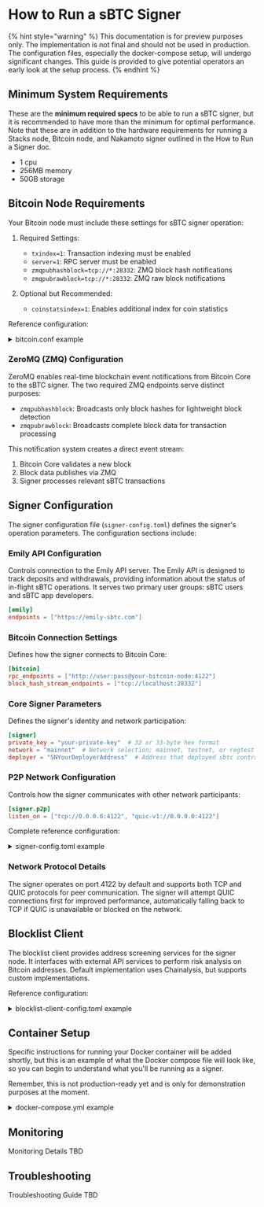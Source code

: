 # How to Run a sBTC Signer

{% hint style="warning" %}
This documentation is for preview purposes only. The implementation is not final and should not be used in production. The configuration files, especially the docker-compose setup, will undergo significant changes. This guide is provided to give potential operators an early look at the setup process.
{% endhint %}

## Minimum System Requirements

These are the **minimum required specs** to be able to run a sBTC signer, but it is recommended to have more than the minimum for optimal performance. Note that these are in addition to the hardware requirements for running a Stacks node, Bitcoin node, and Nakamoto signer outlined in the How to Run a Signer doc.

- 1 cpu
- 256MB memory
- 50GB storage

## Bitcoin Node Requirements

Your Bitcoin node must include these settings for sBTC signer operation:

1. Required Settings:

   - `txindex=1`: Transaction indexing must be enabled
   - `server=1`: RPC server must be enabled
   - `zmqpubhashblock=tcp://*:28332`: ZMQ block hash notifications
   - `zmqpubrawblock=tcp://*:28332`: ZMQ raw block notifications

2. Optional but Recommended:
   - `coinstatsindex=1`: Enables additional index for coin statistics

Reference configuration:

<details>

<summary>bitcoin.conf example</summary>

```conf
regtest=1 #chain=regtest

[regtest]
printtoconsole=1
disablewallet=0
txindex=1
coinstatsindex=1

# Specify a non-default location to store blockchain data.
# blocksdir=/data/bitcoin-data
# Specify a non-default location to store blockchain and other data.
# datadir=/data/bitcoin-data

# [network]
# bind=0.0.0.0:18444
discover=0
dns=0
dnsseed=0
listenonion=0

# [rpc]
rpcserialversion=0
# Accept command line and JSON-RPC commands.
server=1
# Accept public REST requests.
rest=1
rpcbind=0.0.0.0:18333
rpcallowip=0.0.0.0/0
rpcallowip=::/0
rpcuser=user
rpcpassword=password

# [zmq]
# Note that this is required for the sbtc signer to work properly.
zmqpubhashblock=tcp://*:28332
zmqpubrawblock=tcp://*:28332

# [wallet]
addresstype=legacy
changetype=legacy
fallbackfee=0.00001
```

</details>

### ZeroMQ (ZMQ) Configuration

ZeroMQ enables real-time blockchain event notifications from Bitcoin Core to the sBTC signer. The two required ZMQ endpoints serve distinct purposes:

- `zmqpubhashblock`: Broadcasts only block hashes for lightweight block detection
- `zmqpubrawblock`: Broadcasts complete block data for transaction processing

This notification system creates a direct event stream:

1. Bitcoin Core validates a new block
2. Block data publishes via ZMQ
3. Signer processes relevant sBTC transactions

## Signer Configuration

The signer configuration file (`signer-config.toml`) defines the signer's operation parameters. The configuration sections include:

### Emily API Configuration

Controls connection to the Emily API server. The Emily API is designed to track deposits and withdrawals, providing information about the status of in-flight sBTC operations. It serves two primary user groups: sBTC users and sBTC app developers.

```toml
[emily]
endpoints = ["https://emily-sbtc.com"]
```

### Bitcoin Connection Settings

Defines how the signer connects to Bitcoin Core:

```toml
[bitcoin]
rpc_endpoints = ["http://user:pass@your-bitcoin-node:4122"]
block_hash_stream_endpoints = ["tcp://localhost:28332"]
```

### Core Signer Parameters

Defines the signer's identity and network participation:

```toml
[signer]
private_key = "your-private-key"  # 32 or 33-byte hex format
network = "mainnet"  # Network selection: mainnet, testnet, or regtest
deployer = "SNYourDeployerAddress"  # Address that deployed sbtc contracts
```

### P2P Network Configuration

Controls how the signer communicates with other network participants:

```toml
[signer.p2p]
listen_on = ["tcp://0.0.0.0:4122", "quic-v1://0.0.0.0:4122"]
```

Complete reference configuration:

<details>

<summary>signer-config.toml example</summary>

```toml
# DISCLAIMER! READ!
# This configuration file is an example of how it will likely look in production with some
# values filled in with example placeholders like `your-private-key` and `your-bitcoin-node`.
# The real production configuration will rely on some hardcoded values that can only be
# known after initial seed node deployments. This file is not meant to be used as is, but one will
# be created to be used later, and this documentation will be updated to reflect those changes.

# TODO(715): Provide sane/safe configuration defaults. Re-review all of them!
# TODO(429): Add documentation for all configuration parameters.

# !! ==============================================================================
# !! Blocklist Client Configuration
# !! ==============================================================================
[blocklist_client]

# You may specify a blocklist client url. If one is not specified, then
# deposit or withdrawal requests are always accepted.
#
# Format: "http(s)://<host>:<port>"
# Default: <none>
# Required: false
# Environment: SIGNER_BLOCKLIST_CLIENT__ENDPOINT
#
# Defined in the provided docker compose, do not uncomment unless you know
# what you're doing.
# -------------------------------------------------------------------------
# endpoint = "http://127.0.0.1:8080"

# !! ==============================================================================
# !! Emily API Configuration
# !! ==============================================================================
[emily]
# The URI(s) of the Emily API server to connect to.
#
# You may specify multiple Emily API servers if you have them. They will be
# tried round-robin until one succeeds.
#
# Format: ["http(s)://<host>:<port>", ..]
# Default: <none>
# Required: true
# Environment: SIGNER_EMILY__ENDPOINTS
endpoints = [
    "https://emily-sbtc.com"
]

# !! ==============================================================================
# !! Bitcoin Core Configuration
# !! ==============================================================================
[bitcoin]
# The URI(s) of the Bitcoin Core RPC server(s) to connect to.
#
# You may specify multiple Bitcoin Core RPC servers if you have them. They will
# be randomly tried until one succeeds.
#
# Format: ["http://<user>:<pass>@<host>:<port>", ..]
# Default: <none>
# Required: true
# Environment: SIGNER_BITCOIN__RPC_ENDPOINTS
# Environment Example: http://user:pass@seed-1:4122,http://foo:bar@seed-2:4122
rpc_endpoints = [
    "http://user:pass@your-bitcoin-node:4122",
]

# The URI(s) of the Bitcoin Core ZMQ block hash stream(s) to connect to.
#
# You may optionally specify multiple endpoints if you have them. They will be
# tried in order until one succeeds, and it will attempt failover to the next
# endpoint if the connection is lost.
#
# Format: ["tcp://<host>:<port>", ..]
# Default: <none>
# Required: true
# Environment: SIGNER_BITCOIN__BLOCK_HASH_STREAM_ENDPOINTS
# Environment Example: tcp://10.0.0.1:28332,tcp://10.0.0.2:28332
block_hash_stream_endpoints = [
    "tcp://localhost:28332"
]

# !! ==============================================================================
# !! Block Notifier Configuration
# !! ==============================================================================
# Electrum server connection confirmation.
[block_notifier]
# The URI of the Electrum server to connect to.
#
# Format: "<protocol>://<host>:<port>"
# Default: <none>
# Required: true
# Environment: SIGNER_BLOCK_NOTIFIER__SERVER
server = "tcp://localhost:60401"
retry_interval = 10
max_retry_attempts = 5
ping_interval = 60
subscribe_interval = 10

# !! ==============================================================================
# !! Stacks Node Configuration
# !! ==============================================================================
[stacks]
# The RPC URL(s) of the Stacks node(s) to connect to. At least one must be
# provided. If multiple nodes are provided they will be tried in order when
# making requests.
endpoints = ["stacks-node-rpc"]

# This is the start height of the first EPOCH 3.0 block on the stacks
# blockchain.
nakamoto_start_height = 867867

# !! ==============================================================================
# !! Signer Configuration
# !! ==============================================================================
[signer]
# The private key associated with the signer. This is used to generate the
# signers associated public key and sign messages to other signers.
#
# This may be either in 32- or 33-byte format. If you generated the key using
# `stacks-cli` or other ecosystem tools, it is likely that the key is in 33-byte
# format which includes a stacks-proprietary suffix byte. The sBTC signer doesn't
# make use of this byte and it will be trimmed automatically if provided.
#
# Format: "<hex-encoded-private-key>" (64 or 66 hex-characters)
# Required: true
# Environment: SIGNER_SIGNER__PRIVATE_KEY
private_key = "your-private-key"

# Specifies which network to use when constructing and sending transactions
# on stacks and bitcoin. This cooresponds to the `chain` flag in the
# bitcoin.conf file of the connected bitcoin-core node, and the
# `burnchain.mode` flag int he config.toml of the connected stacks-core
# node.
#
# Required: true
# Possible values: mainnet, testnet, regtest
# Environment: SIGNER_SIGNER__NETWORK
network = "mainnet"

# The address that deployed the sbtc smart contracts.
#
# Required: true
# TODO(715): Change after SCs have been deployed.
deployer = "SNYourDeployerAddress"

# The signer database endpoint (pgsql connection string)
#
# Required: true
# Environment: SIGNER_SIGNER__DB_ENDPOINT
#
# Defined in the provided docker compose, do not uncomment unless you know
# what you're doing.
# -------------------------------------------------------------------------
# db_endpoint = "postgresql://postgres:postgres@localhost:5432/signer"

# A complete list of (compressed) public keys for known bootstrap signer
# peers who are approved to be in the sBTC signer set.
#
# Required: true Environment: SIGNER_SIGNER__BOOTSTRAP_SIGNING_SET
# TODO(715): Change after initial signing set has been determined.
bootstrap_signing_set = [
    "03providedsigningsetpublickey023a1d53bc96ad670bfe03adf8a06c52e6380",
    "02providedsigningsetpublickey023b28143130a18099ecf094d36fef0f6135c",
]

# The number of signatures required for signing Stacks transactions when
# using the multi-sig wallet formed from the public keys in the
# `bootstrap_signing_set`. Must be strictly positive.
#
# Required: true Environment: SIGNER_SIGNER__BOOTSTRAP_SIGNATURES_REQUIRED
bootstrap_signatures_required = 15

# Seconds to wait before processing a new Bitcoin block.
# Required: true Environment: SIGNER_SIGNER__BITCOIN_PROCESSING_DELAY
# TODO(715): Expect this to change after testing.
bitcoin_processing_delay = 0

# !! ==============================================================================
# !! Stacks Event Observer Configuration
# !!
# !! The event observer listens for events on the Stacks blockchain. The listen
# !! address must be reachable by your Stacks node, and must be configured in the
# !! node's `event_observer` configuration section.
# !!
# !! Note that the event observer endpoint _does not_ support TLS and is served
# !! over HTTP.
# !! ==============================================================================
[signer.event_observer]
# The network interface (ip address) and port to bind the event observer server to.
#
# Format: "<ip>:<port>"
# Required: true
# Environment: SIGNER_SIGNER__EVENT_OBSERVER__BIND
bind = "0.0.0.0:8801"

# !! ==============================================================================
# !! Signer P2P Networking Configuration
# !! ==============================================================================
[signer.p2p]
# List of seed nodes to connect to to bootstrap the network.
#
# If specified, these nodes will be used to discover other nodes on the network.
# If not specified or if none of the specified seeds could be reached, the node
# will attempt to discover other nodes using StackerDB.
#
# See the `listen_on` parameter for available protocols.
#
# Format: ["<protocol>:<ip>:<port>", "<protocol>:<ip>:<port>", ...]
# Required: false
# Environment: SIGNER_SIGNER__P2P__SEEDS
# Environment Example: tcp://seed-1:4122,tcp://seed-2:4122
# TODO(429): Add well-known seed nodes
# TODO(715): Add well-known seed nodes
seeds = [
    "<protocol>:<ip>:<port>",
    "provided:provided-ip:provided-port"
]

# The local network interface(s) and port(s) to listen on.
#
# You may specify multiple interfaces and ports by adding additional entries to
# the list. Entries can be addressed by any of IPv4 address, IPv6 address or
# hostname. Note that not all networks have IPv6 enabled, so it is recommended
# to provide an IPv4 address as well.
#
# Specifying a port of `0` will cause the server to bind to a random port,
# and an IP of `0.0.0.0` will cause the server to listen on all available
# interfaces.
#
# Available protocols:
# - tcp: Standard TCP socket connections.
# - quick-v1: QUIC over UDP. This protocol is faster and uses less bandwidth,
#       but may not be supported by all nodes' networks. Nodes will always
#       attempt QUIC connections first, and fall back to TCP if it fails.
#       If UDP is blocked on your network then you should not specify a QUIC
#       listener (as it will never be reachable).
#       More information: https://en.wikipedia.org/wiki/QUIC
#
# Format: ["<protocol>:<ip>[:port]", ...]
# - If port is omitted then the default port 4122 will be used.
# Default: ["tcp://0.0.0.0:4122", "quic-v1://0.0.0.0:4122"]
# Required: false
# Environment: SIGNER_SIGNER__P2P__LISTEN_ON
#
# Defined in the provided docker compose, do not uncomment unless you know
# what you're doing.
# -------------------------------------------------------------------------
listen_on = ["tcp://0.0.0.0:4122", "quic-v1://0.0.0.0:4122"]

# The publicly accessible network endpoint to advertise to other nodes.
#
# If this is not specified then the node will attempt to use other peers on the
# network to determine its public endpoint. This is the recommended
# configuration for most users.
#
# If your network uses an advanced configuration with separate inbound/outbound
# addresses then you must specify this value with your inbound address and
# configure port-forwarding as auto-discovery will report your outbound address.
#
# Format: ["<protocol>:<ip>:<port>", ...] (see `listen_on` for protocol options)
# Default: <none>
# Required: false
# Environment: SIGNER_SIGNER__P2P__PUBLIC_ENDPOINTS
public_endpoints = []
```

</details>

### Network Protocol Details

The signer operates on port 4122 by default and supports both TCP and QUIC protocols for peer communication. The signer will attempt QUIC connections first for improved performance, automatically falling back to TCP if QUIC is unavailable or blocked on the network.

## Blocklist Client

The blocklist client provides address screening services for the signer node. It interfaces with external API services to perform risk analysis on Bitcoin addresses. Default implementation uses Chainalysis, but supports custom implementations.

Reference configuration:

<details>

<summary>blocklist-client-config.toml example</summary>

```toml
# !! ==============================================================================
# !! Blocklist Client Configuration
# !! ==============================================================================

[server]
# Server configurations.

# The host the server will run on.
host = "127.0.0.1"

# The port the server will run on.
port = 3032

[risk_analysis]
# Risk analysis configurations.

# The URL of the API you're planning to use to assess confirming or denying a
# bitcoin address. Note that the default implmentation of the blocklist client
# assumes the use of Chainalysis, but any method can be used as long as the API
# calls within the blocklist client are changed to match the new API.
api_url = "https://api.chainalysis.com"

# The API key for the API you're planning to use to assess confirming or denying.
api_key = "your-api-key"
```

</details>

## Container Setup

Specific instructions for running your Docker container will be added shortly, but this is an example of what the Docker compose file will look like, so you can begin to understand what you'll be running as a signer.

Remember, this is not production-ready yet and is only for demonstration purposes at the moment.

<details>

<summary>docker-compose.yml example</summary>

```yml
# DISCLAIMER! READ!
# This file is an example of how it will look in production but there may be changes
# to this once production docker images are created and uploaded to dockerhub. This file is
# not meant to be used as is, but a docker compose like this one be created to be used later,
# and this documentation will be updated to reflect those changes.

# Services.
# ------------------------------------------------------------------------------
services:
  postgres:
    image: postgres:15-alpine
    stop_grace_period: 5s
    environment:
      POSTGRES_USER: postgres
      POSTGRES_PASSWORD: postgres
      POSTGRES_DB: signer
    ports:
      - 5432:5432

  sbtc-signer:
    image: blockstack/sbtc:signer-latest
    entrypoint: "/bin/bash -c '/usr/local/bin/signer -c /signer-config.toml --migrate-db'"
    depends_on:
      - postgres
    environment:
      RUST_LOG: info
      SIGNER_SIGNER__P2P__LISTEN_ON: tcp://0.0.0.0:4122
      SIGNER_SIGNER__DB_ENDPOINT: postgresql://postgres:postgres@postgres-1:5432/signer
      SIGNER_BLOCKLIST_CLIENT__ENDPOINT: http://localhost:3032
    volumes:
      - ./config/signer-config.toml:/signer-config.toml
    ports:
      - "4122:4122"

  blocklist-client:
    image: blockstack/sbtc:blocklist-client-latest
    entrypoint: "/bin/bash -c '/usr/local/bin/blocklist-client -c /blocklist-client-config.toml'"
    volumes:
      - ./config/blocklist-client-config.toml:/blocklist-client-config.toml
    ports:
      - "3032:3032"

  bitcoin:
    build: bitcoin
    ports:
      - "18443:18443"
      - "28332:28332"
    volumes:
      - ./bitcoin/bitcoin.conf:/root/.bitcoin/bitcoin.conf
    entrypoint:
      - /bin/bash
      - -c
      - |
        set -e
        bitcoind
    profiles:
      - default
      - bitcoin-mempool
```

</details>

## Monitoring

Monitoring Details TBD

## Troubleshooting

Troubleshooting Guide TBD
